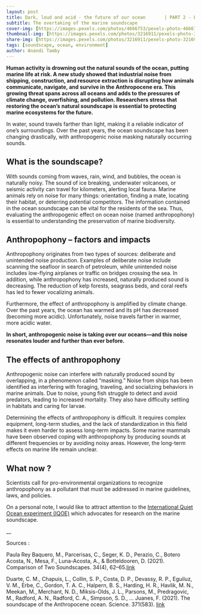 ```yaml
---
layout: post
title: Dark, loud and acid - the future of our ocean       | PART 2 - Loud
subtitle: The overtaking of the marine soundscape
cover-img: [https://images.pexels.com/photos/4666753/pexels-photo-4666753.jpeg]
thumbnail-img: [https://images.pexels.com/photos/3216911/pexels-photo-3216911.jpeg]
share-img: [https://images.pexels.com/photos/3216911/pexels-photo-3216911.jpeg]
tags: [soundscape, ocean, environment]
author: Anandi Tamby
---
```

**Human activity is drowning out the natural sounds of the ocean, putting marine life at risk. A new study showed that industrial noise from shipping, construction, and resource extraction is disrupting how animals communicate, navigate, and survive in the Anthropocene era. This growing threat spans across all oceans and adds to the pressures of climate change, overfishing, and pollution. Researchers stress that restoring the ocean’s natural soundscape is essential to protecting marine ecosystems for the future.**

In water, sound travels farther than light, making it a reliable indicator of one’s surroundings. Over the past years, the ocean soundscape has been changing drastically, with anthropogenic noise masking naturally occurring sounds.

## What is the soundscape?

With sounds coming from waves, rain, wind, and bubbles, the ocean is naturally noisy. The sound of ice breaking, underwater volcanoes, or seismic activity can travel for kilometers, alerting local fauna. Marine animals rely on noise for many things: orientation, finding a mate, locating their habitat, or deterring potential competitors. The information contained in the ocean soundscape can be vital for the residents of the sea. Thus, evaluating the anthropogenic effect on ocean noise (named anthropophony) is essential to understanding the preservation of marine biodiversity.

## Anthropophony – factors and impacts

Anthropophony originates from two types of sources: deliberate and unintended noise production. Examples of deliberate noise include scanning the seafloor in search of petroleum, while unintended noise includes low-flying airplanes or traffic on bridges crossing the sea.
In addition, while anthropophony has increased, naturally produced sound is decreasing. The reduction of kelp forests, seagrass beds, and coral reefs has led to fewer vocalizing animals.

Furthermore, the effect of anthropophony is amplified by climate change. Over the past years, the ocean has warmed and its pH has decreased (becoming more acidic). Unfortunately, noise travels farther in warmer, more acidic water.

**In short, anthropogenic noise is taking over our oceans—and this noise resonates louder and further than ever before.**

## The effects of anthropophony

Anthropogenic noise can interfere with naturally produced sound by overlapping, in a phenomenon called “masking.” Noise from ships has been identified as interfering with foraging, traveling, and socializing behaviors in marine animals. Due to noise, young fish struggle to detect and avoid predators, leading to increased mortality. They also have difficulty settling in habitats and caring for larvae.

Determining the effects of anthropophony is difficult. It requires complex equipment, long-term studies, and the lack of standardization in this field makes it even harder to assess long-term impacts. Some marine mammals have been observed coping with anthropophony by producing sounds at different frequencies or by avoiding noisy areas. However, the long-term effects on marine life remain unclear.

## What now ?
Scientists call for pro-environmental organizations to recognize anthropophony as a pollutant that must be addressed in marine guidelines, laws, and policies.

On a personal note, I would like to attract attention to the [International Quiet Ocean experiment (IQOE)](https://iqoe.org/links/websites) which advocates for research on the marine soundscape.

__

Sources :

Paula Rey Baquero, M., Parcerisas, C., Seger, K. D., Perazio, C., Botero Acosta, N., Mesa, F., Luna-Acosta, A., & Botteldooren, D. (2021). Comparison of Two Soundscapes. 34(4), 62–65.[link](https://doi.org/10.2307/27217344)

Duarte, C. M., Chapuis, L., Collin, S. P., Costa, D. P., Devassy, R. P., Eguiluz, V. M., Erbe, C., Gordon, T. A. C., Halpern, B. S., Harding, H. R., Havlik, M. N., Meekan, M., Merchant, N. D., Miksis-Olds, J. L., Parsons, M., Predragovic, M., Radford, A. N., Radford, C. A., Simpson, S. D., … Juanes, F. (2021). The soundscape of the Anthropocene ocean. Science. 371(583). [link](https://doi.org/10.1126/science.aba4658) 

 

